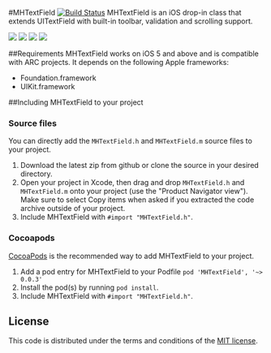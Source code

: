 #MHTextField  [![Build Status](https://travis-ci.org/mehfuzh/MHTextField.png?branch=master)](https://travis-ci.org/mehfuzh/MHTextField)
MHTextField is an iOS drop-in class that extends UITextField  with built-in toolbar, validation and scrolling support.

[![](https://raw.github.com/mehfuzh/MHTextField/gh-pages/shot1_thumb.png)](http://mehfuzh.github.io/MHTextField/shot2.png)
[![](https://raw.github.com/mehfuzh/MHTextField/gh-pages/shot3_thumb.png)](http://mehfuzh.github.io/MHTextField/shot3.png)
[![](https://raw.github.com/mehfuzh/MHTextField/gh-pages/shot4_thumb.png)](http://mehfuzh.github.io/MHTextField/shot4.png)
[![](https://raw.github.com/mehfuzh/MHTextField/gh-pages/shot5_thumb.png)](http://mehfuzh.github.io/MHTextField/shot5.png)

##Requirements
MHTextField works on iOS 5 and above and is compatible with ARC projects. It depends on the following Apple frameworks:

* Foundation.framework
* UIKit.framework

##Including MHTextField to your project

### Source files

You can directly add the `MHTextField.h` and `MHTextField.m` source files to your project.

1. Download the latest zip from github or clone the source in your desired directory.
2. Open your project in Xcode, then drag and drop `MHTextField.h` and `MHTextField.m` onto your project (use the "Product Navigator view"). Make sure to select Copy items when asked if you extracted the code archive outside of your project. 
3. Include MHTextField with `#import "MHTextField.h"`.


### Cocoapods
[CocoaPods](http://cocoapods.org) is the recommended way to add MHTextField to your project.

1. Add a pod entry for MHTextField to your Podfile `pod 'MHTextField', '~> 0.0.3'`
2. Install the pod(s) by running `pod install`.
3. Include MHTextField with `#import "MHTextField.h"`.


## License

This code is distributed under the terms and conditions of the [MIT license](LICENSE). 
